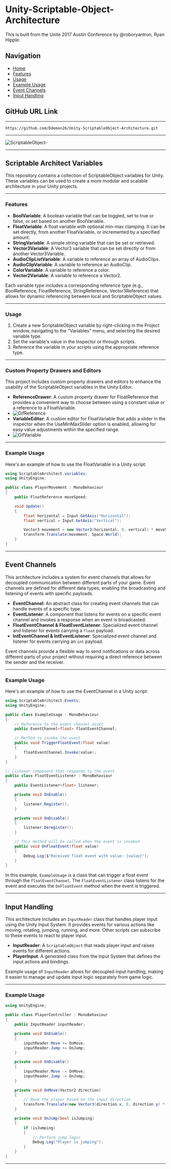 # Unity-Scriptable-Object-Architecture

This is built from the Unite 2017 Austin Conference by @roboryantron, Ryan Hipple.

## Navigation

* [Home](#unity-scriptable-object-architecture)
* [Features](#features)
* [Usage](#usage)
* [Example Usage](#example-usage)
* [Event Channels](#event-channels)
* [Input Handling](#input-handling)

## GitHub URL Link
***
```
https://github.com/Ddemon26/Unity-ScriptableObject-Architecture.git
```
***
![ScriptableObject-](https://github.com/Ddemon26/Unity-ScriptableObject-Architecture/assets/95268795/0540d975-d821-4b5c-be7f-51253df91c4d)
***

## Scriptable Architect Variables

This repository contains a collection of ScriptableObject variables for Unity. These variables can be used to create a more modular and scalable architecture in your Unity projects.

***

### Features

- **BoolVariable**: A boolean variable that can be toggled, set to true or false, or set based on another BoolVariable.
- **FloatVariable**: A float variable with optional min-max clamping. It can be set directly, from another FloatVariable, or incremented by a specified amount.
- **StringVariable**: A simple string variable that can be set or retrieved.
- **Vector3Variable**: A Vector3 variable that can be set directly or from another Vector3Variable.
- **AudioClipListVariable**: A variable to reference an array of AudioClips.
- **AudioClipVariable**: A variable to reference an AudioClip.
- **ColorVariable**: A variable to reference a color.
- **Vector2Variable**: A variable to reference a Vector2.

Each variable type includes a corresponding reference type (e.g., BoolReference, FloatReference, StringReference, Vector3Reference) that allows for dynamic referencing between local and ScriptableObject values.

***

### Usage

1. Create a new ScriptableObject variable by right-clicking in the Project window, navigating to the "Variables" menu, and selecting the desired variable type.
2. Set the variable's value in the Inspector or through scripts.
3. Reference the variable in your scripts using the appropriate reference type.

***

### Custom Property Drawers and Editors

This project includes custom property drawers and editors to enhance the usability of the ScriptableObject variables in the Unity Editor.

- **ReferenceDrawer**: A custom property drawer for FloatReference that provides a convenient way to choose between using a constant value or a reference to a FloatVariable.
- ![GifReference](https://github.com/Ddemon26/Unity-ScriptableObject-Architecture/assets/95268795/71e3c096-a90d-45fa-be94-f994681396d8)
- **VariableEditor**: A custom editor for FloatVariable that adds a slider in the inspector when the UseMinMaxSlider option is enabled, allowing for easy value adjustments within the specified range.
- ![GifVariable](https://github.com/Ddemon26/Unity-ScriptableObject-Architecture/assets/95268795/8beb9f19-a628-4e8a-b388-33e4bf7df835)


***

### Example Usage

Here's an example of how to use the FloatVariable in a Unity script:

```csharp
using ScriptableArchitect.variables;
using UnityEngine;

public class PlayerMovement : MonoBehaviour
{
    public FloatReference moveSpeed;

    void Update()
    {
        float horizontal = Input.GetAxis("Horizontal");
        float vertical = Input.GetAxis("Vertical");

        Vector3 movement = new Vector3(horizontal, 0, vertical) * moveSpeed.Value * Time.deltaTime;
        transform.Translate(movement, Space.World);
    }
}
```
***

## Event Channels

This architecture includes a system for event channels that allows for decoupled communication between different parts of your game. Event channels are defined for different data types, enabling the broadcasting and listening of events with specific payloads.

- **EventChannel**: An abstract class for creating event channels that can handle events of a specific type.
- **EventListener**: A component that listens for events on a specific event channel and invokes a response when an event is broadcasted.
- **FloatEventChannel & FloatEventListener**: Specialized event channel and listener for events carrying a `float` payload.
- **IntEventChannel & IntEventListener**: Specialized event channel and listener for events carrying an `int` payload.

Event channels provide a flexible way to send notifications or data across different parts of your project without requiring a direct reference between the sender and the receiver.

***

### Example Usage

Here's an example of how to use the EventChannel in a Unity script:

```csharp
using ScriptableArchitect.Events;
using UnityEngine;

public class ExampleUsage : MonoBehaviour
{
    // Reference to the event channel asset
    public EventChannel<float> floatEventChannel;

    // Method to invoke the event
    public void TriggerFloatEvent(float value)
    {
        floatEventChannel.Invoke(value);
    }
}

// Listener component that responds to the event
public class FloatEventListener : MonoBehaviour
{
    public EventListener<float> listener;

    private void OnEnable()
    {
        listener.Register();
    }

    private void OnDisable()
    {
        listener.Deregister();
    }

    // This method will be called when the event is invoked
    public void OnFloatEvent(float value)
    {
        Debug.Log($"Received float event with value: {value}");
    }
}
```

In this example, `ExampleUsage` is a class that can trigger a float event through the `floatEventChannel`. The `FloatEventListener` class listens for the event and executes the `OnFloatEvent` method when the event is triggered.

***

## Input Handling

This architecture includes an `InputReader` class that handles player input using the Unity Input System. It provides events for various actions like moving, rotating, jumping, running, and more. Other scripts can subscribe to these events to react to player input.

- **InputReader**: A `ScriptableObject` that reads player input and raises events for different actions.
- **PlayerInput**: A generated class from the Input System that defines the input actions and bindings.

Example usage of `InputReader` allows for decoupled input handling, making it easier to manage and update input logic separately from game logic.

***

### Example Usage

```csharp
using UnityEngine;

public class PlayerController : MonoBehaviour
{
    public InputReader inputReader;

    private void OnEnable()
    {
        inputReader.Move += OnMove;
        inputReader.Jump += OnJump;
    }

    private void OnDisable()
    {
        inputReader.Move -= OnMove;
        inputReader.Jump -= OnJump;
    }

    private void OnMove(Vector2 direction)
    {
        // Move the player based on the input direction
        transform.Translate(new Vector3(direction.x, 0, direction.y) * Time.deltaTime);
    }

    private void OnJump(bool isJumping)
    {
        if (isJumping)
        {
            // Perform jump logic
            Debug.Log("Player is jumping");
        }
    }
}
```


***
